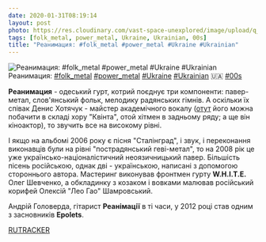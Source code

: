 ```yaml
---
date: 2020-01-31T08:19:14
layout: post
photo: https://res.cloudinary.com/vast-space-unexplored/image/upload/q_auto,dpr_auto,w_auto/photos/photo_869_31-01-2020_08-19-14.jpg
tags: [folk_metal, power_metal, Ukraine, Ukrainian, 00s]
title: "Реанимация: #folk_metal #power_metal #Ukraine #Ukrainian"
---
```

![Реанимация: #folk_metal #power_metal #Ukraine #Ukrainian](https://res.cloudinary.com/vast-space-unexplored/image/upload/q_auto,dpr_auto,w_auto/photos/photo_869_31-01-2020_08-19-14.jpg)
Реанимация: [#folk_metal](/tags/#folk_metal) [#power_metal](/tags/#power_metal) [#Ukraine](/tags/#Ukraine) [#Ukrainian](/tags/#Ukrainian) 🇺🇦 [#00s](/tags/#00s)

**Реанимация** - одеський гурт, котрий поєднує три компоненти: павер-метал, слов&#39;янський фольк, мелодику радянських гімнів. А оскільки їх співак Денис Хотячук - майстер академічного вокалу ([отут](https://www.youtube.com/watch?v=7h_77Ywqxko&amp;feature=related) його можна побачити в складі хору &quot;Квінта&quot;, отой хітмен в задньому ряду; а ще він кіноактор), то звучить все на високому рівні.

І якщо на альбомі 2006 року є пісня &quot;Сталінград&quot;, і звук, і переконання виконавців були на рівні &quot;пострадянський геві-метал&quot;, то на 2008 рік це уже українсько-націоналістичний неоязичницький павер. Більшість пісень російською, однак дві - українською, написані з допомогою стороннього автора. Мастеринг виконував фронтмен гурту **W.H.I.T.E.** Олег Шевченко, а обкладинку з козаком і вовками малював російський корифей Олексій &quot;Лео Гао&quot; Шамровський.

Андрій Головерда, гітарист **Реанімації** в ті часи, у 2012 році став одним з засновників **Epolets**.

[RUTRACKER](https://rutracker.org/forum/viewtopic.php?t=3225070)